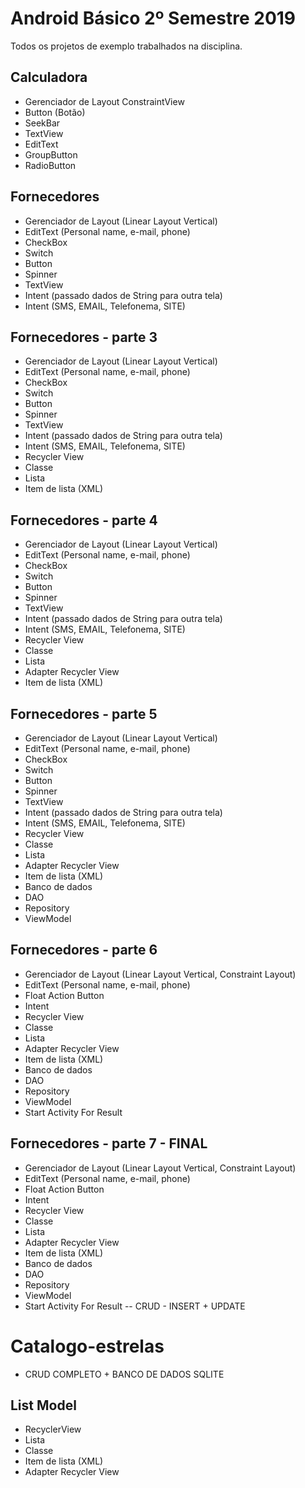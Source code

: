 # Android Básico 2º Semestre 2019
Todos os projetos de exemplo trabalhados na disciplina.

## Calculadora
- Gerenciador de Layout ConstraintView
- Button (Botão)
- SeekBar
- TextView
- EditText
- GroupButton
- RadioButton

## Fornecedores
- Gerenciador de Layout (Linear Layout Vertical)
- EditText (Personal name, e-mail, phone)
- CheckBox
- Switch
- Button
- Spinner
- TextView
- Intent (passado dados de String para outra tela)
- Intent (SMS, EMAIL, Telefonema, SITE)

## Fornecedores - parte 3
- Gerenciador de Layout (Linear Layout Vertical)
- EditText (Personal name, e-mail, phone)
- CheckBox
- Switch
- Button
- Spinner
- TextView
- Intent (passado dados de String para outra tela)
- Intent (SMS, EMAIL, Telefonema, SITE)
- Recycler View
- Classe
- Lista
- Item de lista (XML)

## Fornecedores - parte 4
- Gerenciador de Layout (Linear Layout Vertical)
- EditText (Personal name, e-mail, phone)
- CheckBox
- Switch
- Button
- Spinner
- TextView
- Intent (passado dados de String para outra tela)
- Intent (SMS, EMAIL, Telefonema, SITE)
- Recycler View
- Classe
- Lista
- Adapter Recycler View 
- Item de lista (XML)

## Fornecedores - parte 5
- Gerenciador de Layout (Linear Layout Vertical)
- EditText (Personal name, e-mail, phone)
- CheckBox
- Switch
- Button
- Spinner
- TextView
- Intent (passado dados de String para outra tela)
- Intent (SMS, EMAIL, Telefonema, SITE)
- Recycler View
- Classe
- Lista
- Adapter Recycler View 
- Item de lista (XML)
- Banco de dados
- DAO
- Repository
- ViewModel

## Fornecedores - parte 6
- Gerenciador de Layout (Linear Layout Vertical, Constraint Layout)
- EditText (Personal name, e-mail, phone)
- Float Action Button
- Intent
- Recycler View
- Classe
- Lista
- Adapter Recycler View 
- Item de lista (XML)
- Banco de dados
- DAO
- Repository
- ViewModel
- Start Activity For Result

## Fornecedores - parte 7 - FINAL
- Gerenciador de Layout (Linear Layout Vertical, Constraint Layout)
- EditText (Personal name, e-mail, phone)
- Float Action Button
- Intent
- Recycler View
- Classe
- Lista
- Adapter Recycler View 
- Item de lista (XML)
- Banco de dados
- DAO
- Repository
- ViewModel
- Start Activity For Result
-- CRUD - INSERT + UPDATE

# Catalogo-estrelas
- CRUD COMPLETO + BANCO DE DADOS SQLITE

## List Model
- RecyclerView
- Lista
- Classe
- Item de lista (XML)
- Adapter Recycler View

